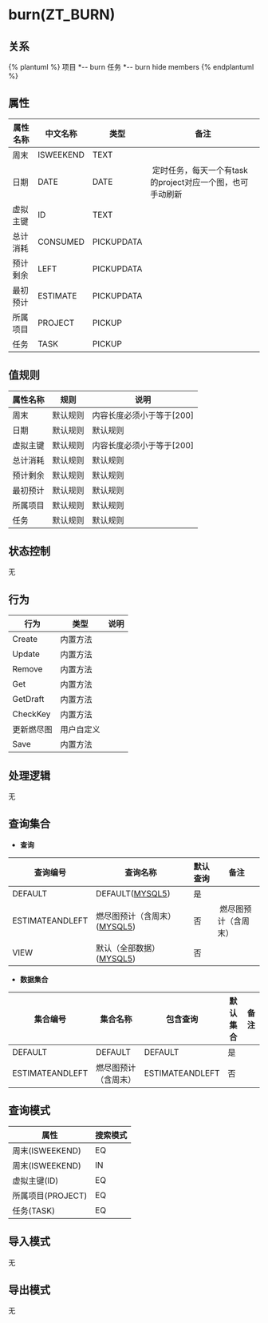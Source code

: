 # burn(ZT_BURN)

  

## 关系
{% plantuml %}
项目 *-- burn 
任务 *-- burn 
hide members
{% endplantuml %}

## 属性

| 属性名称        |    中文名称    | 类型     |  备注  |
| --------   |------------| -----   |  -------- | 
|周末|ISWEEKEND|TEXT|&nbsp;|
|日期|DATE|DATE|&nbsp;定时任务，每天一个有task的project对应一个图，也可手动刷新|
|虚拟主键|ID|TEXT|&nbsp;|
|总计消耗|CONSUMED|PICKUPDATA|&nbsp;|
|预计剩余|LEFT|PICKUPDATA|&nbsp;|
|最初预计|ESTIMATE|PICKUPDATA|&nbsp;|
|所属项目|PROJECT|PICKUP|&nbsp;|
|任务|TASK|PICKUP|&nbsp;|

## 值规则
| 属性名称    | 规则    |  说明  |
| --------   |------------| ----- | 
|周末|默认规则|内容长度必须小于等于[200]|
|日期|默认规则|默认规则|
|虚拟主键|默认规则|内容长度必须小于等于[200]|
|总计消耗|默认规则|默认规则|
|预计剩余|默认规则|默认规则|
|最初预计|默认规则|默认规则|
|所属项目|默认规则|默认规则|
|任务|默认规则|默认规则|

## 状态控制

无


## 行为
| 行为    | 类型    |  说明  |
| --------   |------------| ----- | 
|Create|内置方法|&nbsp;|
|Update|内置方法|&nbsp;|
|Remove|内置方法|&nbsp;|
|Get|内置方法|&nbsp;|
|GetDraft|内置方法|&nbsp;|
|CheckKey|内置方法|&nbsp;|
|更新燃尽图|用户自定义|&nbsp;|
|Save|内置方法|&nbsp;|

## 处理逻辑
无

## 查询集合

* **查询**

| 查询编号 | 查询名称       | 默认查询 |   备注|
| --------  | --------   | --------   | ----- |
|DEFAULT|DEFAULT([MYSQL5](../../appendix/query_MYSQL5.md#Burn_Default))|是|&nbsp;|
|ESTIMATEANDLEFT|燃尽图预计（含周末）([MYSQL5](../../appendix/query_MYSQL5.md#Burn_ESTIMATEANDLEFT))|否|&nbsp;燃尽图预计（含周末）|
|VIEW|默认（全部数据）([MYSQL5](../../appendix/query_MYSQL5.md#Burn_View))|否|&nbsp;|

* **数据集合**

| 集合编号 | 集合名称   |  包含查询  | 默认集合 |   备注|
| --------  | --------   | -------- | --------   | ----- |
|DEFAULT|DEFAULT|DEFAULT|是|&nbsp;|
|ESTIMATEANDLEFT|燃尽图预计（含周末）|ESTIMATEANDLEFT|否|&nbsp;|

## 查询模式
| 属性      |    搜索模式     |
| --------   |------------|
|周末(ISWEEKEND)|EQ|
|周末(ISWEEKEND)|IN|
|虚拟主键(ID)|EQ|
|所属项目(PROJECT)|EQ|
|任务(TASK)|EQ|

## 导入模式
无


## 导出模式
无
